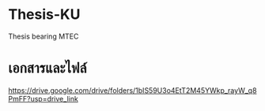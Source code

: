 # Thesis-KU
Thesis bearing MTEC
# เอกสารและไฟล์
https://drive.google.com/drive/folders/1bIS59U3o4EtT2M45YWkp_rayW_q8PmFF?usp=drive_link
